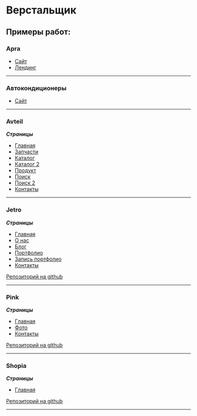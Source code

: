 # Верстальщик

## Примеры работ:

### Apra

* [Сайт](http://www.apra-it.com/)
* [Лендинг](http://www.apra-it.com/elit)

---
### Автокондиционеры

* [Сайт](https://автокондиционеры.com)

---
### Avteil

***Страницы***
* [Главная](https://cap-bernardito.github.io/Avteil/index.html)
* [Запчасти](https://cap-bernardito.github.io/Avteil/linkmedia.html)
* [Каталог](https://cap-bernardito.github.io/Avteil/catalog.html)
* [Каталог 2](https://cap-bernardito.github.io/Avteil/grid_menu.html)
* [Продукт](https://cap-bernardito.github.io/Avteil/product-page.html)
* [Поиск](https://cap-bernardito.github.io/Avteil/search_results.html)
* [Поиск 2](https://cap-bernardito.github.io/Avteil/search_detal.html)
* [Контакты](https://cap-bernardito.github.io/Avteil/contacts.html)

---
### Jetro

***Страницы***
* [Главная](https://cap-bernardito.github.io/Jetro/index.html)
* [О нас](https://cap-bernardito.github.io/Jetro/about.html)
* [Блог](https://cap-bernardito.github.io/Jetro/blog.html)
* [Портфолио](https://cap-bernardito.github.io/Jetro/portfolio.html)
* [Запись портфолио](https://cap-bernardito.github.io/Jetro/portfolio-item.html)
* [Контакты](https://cap-bernardito.github.io/Jetro/contact.html)


[Репозиторий на github](https://github.com/cap-Bernardito/jetro)

---
### Pink

***Страницы***
* [Главная](https://cap-bernardito.github.io/Pink/index.html)
* [Фото](https://cap-bernardito.github.io/Pink/photo.html)
* [Контакты](https://cap-bernardito.github.io/Pink/form.html)

[Репозиторий на github](https://github.com/cap-Bernardito/pink)

---
### Shopia

***Страницы***
* [Главная](https://cap-bernardito.github.io/Shopia/index.html)

[Репозиторий на github](https://github.com/cap-Bernardito/shopia)

---



